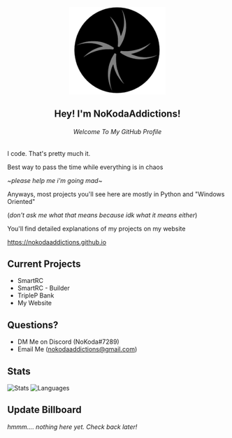 <p align="center">
  <img src="NK Logo v3.png" width="220" height="200">
  <h2 align="center">Hey! I'm NoKodaAddictions!</h2>
  <h6 align="center">Welcome To My GitHub Profile</h6>
</p>

I code. That's pretty much it. 

Best way to pass the time while everything is in chaos

*~please help me i'm going mad~*

Anyways, most projects you'll see here are mostly in Python and "Windows Oriented" 

(*don't ask me what that means because idk what it means either*)

You'll find detailed explanations of my projects on my website

https://nokodaaddictions.github.io

## Current Projects
- SmartRC
- SmartRC - Builder
- TripleP Bank
- My Website


## Questions?

- DM Me on Discord (NoKoda#7289)
- Email Me (nokodaaddictions@gmail.com)


## Stats

![Stats](https://github-readme-stats.vercel.app/api?username=nokodaaddictions&text_color=b5a642&bg_color=12161a&hide_border=true&title_color=b5a642)
![Languages](https://github-readme-stats.vercel.app/api/top-langs/?username=nokodaaddictions&text_color=b5a642&bg_color=12161a&hide_border=true&title_color=b5a642)

## Update Billboard

*hmmm.... nothing here yet. Check back later!*
